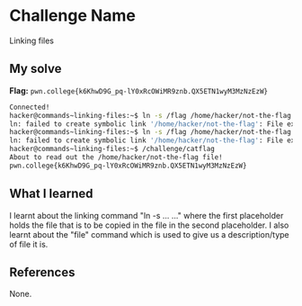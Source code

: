 # Challenge Name
Linking files

## My solve
**Flag:** `pwn.college{k6KhwD9G_pq-lY0xRcOWiMR9znb.QX5ETN1wyM3MzNzEzW}`

```bash
Connected!
hacker@commands~linking-files:~$ ln -s /flag /home/hacker/not-the-flag
ln: failed to create symbolic link '/home/hacker/not-the-flag': File exists
hacker@commands~linking-files:~$ ln -s /flag /home/hacker/not-the-flag
ln: failed to create symbolic link '/home/hacker/not-the-flag': File exists
hacker@commands~linking-files:~$ /challenge/catflag
About to read out the /home/hacker/not-the-flag file!
pwn.college{k6KhwD9G_pq-lY0xRcOWiMR9znb.QX5ETN1wyM3MzNzEzW}
```

## What I learned
I learnt about the linking command "ln -s ... ..." where the first placeholder holds the file that is to be copied in the file in the second placeholder. 
I also learnt about the "file" command which is used to give us a description/type of file it is.

## References 
None.
